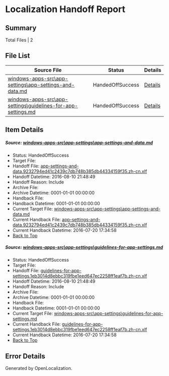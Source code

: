 # <a name='report-top'></a> Localization Handoff Report

## Summary
 Total Files | 2

## File List
 Source File | Status | Details 
 ----------- | ------ | ------- 
 [windows-apps-src\app-settings\app-settings-and-data.md](https://github.com/Microsoft/windows-apps/blob/aa0a1170332f00e482fca8466930af5da3295f64/windows-apps-src/app-settings/app-settings-and-data.md) | HandedOffSuccess | [Details](#8ba114c2b920e321aecd92a5b4d53825bdb5d59950)
 [windows-apps-src\app-settings\guidelines-for-app-settings.md](https://github.com/Microsoft/windows-apps/blob/78ede41d559613e89d3174430f5474559f48c6bf/windows-apps-src/app-settings/guidelines-for-app-settings.md) | HandedOffSuccess | [Details](#6302ec1bf332a27986876dbde4da92bbc916f85b51)

## Item Details
##### <a name='8ba114c2b920e321aecd92a5b4d53825bdb5d59950'></a> Source: [windows-apps-src\app-settings\app-settings-and-data.md](https://github.com/Microsoft/windows-apps/blob/aa0a1170332f00e482fca8466930af5da3295f64/windows-apps-src/app-settings/app-settings-and-data.md)
* Status: HandedOffSuccess
* Target File: 
* Handoff File: [app-settings-and-data.9232794ed41c2439c7db748b385db44334159f35.zh-cn.xlf](https://github.com/Microsoft/WDG.handoff/blob/adfe17e0f579c644af612956ab697c10b3489e62/ol-handoff/Microsoft/windows-apps.zh-cn/master/app-settings-and-data.9232794ed41c2439c7db748b385db44334159f35.zh-cn.xlf)
* Handoff Datetime: 2016-08-10 21:48:49
* Handoff Reason: Include
* Archive File: 
* Archive Datetime: 0001-01-01 00:00:00
* Handback File: 
* Handback Datetime: 0001-01-01 00:00:00
* Current Target File: [windows-apps-src\app-settings\app-settings-and-data.md](https://github.com/Microsoft/windows-apps.zh-cn/blob/32ed88f8e6b89946bfa394c621c09bde4565e407/windows-apps-src/app-settings/app-settings-and-data.md)
* Current Handback File: [app-settings-and-data.9232794ed41c2439c7db748b385db44334159f35.zh-cn.xlf](https://github.com/Microsoft/WDG.handback/blob/7f934e6edca1ecf88a8bb5c9968f789c84e1b237/ol-handback/Microsoft/windows-apps.zh-cn/master/app-settings-and-data.9232794ed41c2439c7db748b385db44334159f35.zh-cn.xlf)
* Current Handback Datetime: 2016-07-20 17:34:58
* [Back to Top](#report-top)

##### <a name='6302ec1bf332a27986876dbde4da92bbc916f85b51'></a> Source: [windows-apps-src\app-settings\guidelines-for-app-settings.md](https://github.com/Microsoft/windows-apps/blob/78ede41d559613e89d3174430f5474559f48c6bf/windows-apps-src/app-settings/guidelines-for-app-settings.md)
* Status: HandedOffSuccess
* Target File: 
* Handoff File: [guidelines-for-app-settings.1eb3014d8ebbc319fbe1eed647ec2258ff1eaf7b.zh-cn.xlf](https://github.com/Microsoft/WDG.handoff/blob/adfe17e0f579c644af612956ab697c10b3489e62/ol-handoff/Microsoft/windows-apps.zh-cn/master/guidelines-for-app-settings.1eb3014d8ebbc319fbe1eed647ec2258ff1eaf7b.zh-cn.xlf)
* Handoff Datetime: 2016-08-10 21:48:49
* Handoff Reason: Include
* Archive File: 
* Archive Datetime: 0001-01-01 00:00:00
* Handback File: 
* Handback Datetime: 0001-01-01 00:00:00
* Current Target File: [windows-apps-src\app-settings\guidelines-for-app-settings.md](https://github.com/Microsoft/windows-apps.zh-cn/blob/32ed88f8e6b89946bfa394c621c09bde4565e407/windows-apps-src/app-settings/guidelines-for-app-settings.md)
* Current Handback File: [guidelines-for-app-settings.1eb3014d8ebbc319fbe1eed647ec2258ff1eaf7b.zh-cn.xlf](https://github.com/Microsoft/WDG.handback/blob/7f934e6edca1ecf88a8bb5c9968f789c84e1b237/ol-handback/Microsoft/windows-apps.zh-cn/master/guidelines-for-app-settings.1eb3014d8ebbc319fbe1eed647ec2258ff1eaf7b.zh-cn.xlf)
* Current Handback Datetime: 2016-07-20 17:34:58
* [Back to Top](#report-top)


## Error Details

Generated by OpenLocalization.
